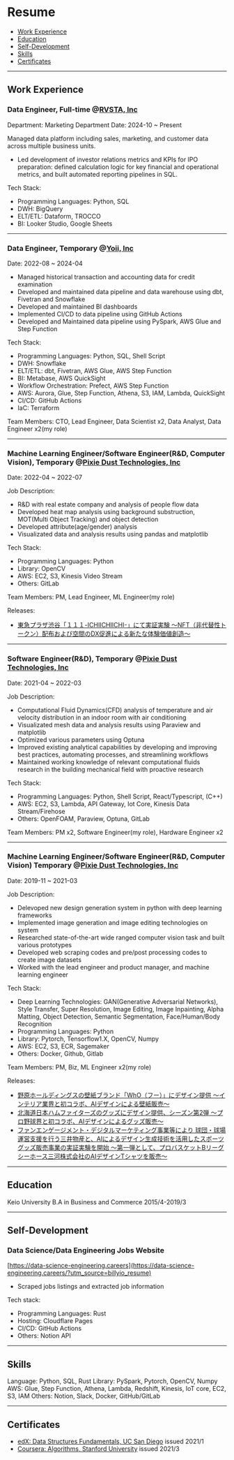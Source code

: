 # Resume
- [Work Experience](#work-experience)
- [Education](#education)
- [Self-Development](#self-development)
- [Skills](#skills)
- [Certificates](#certificates)

--- 
## Work Experience
### Data Engineer, Full-time @[RVSTA, Inc](https://www.rvsta.co.jp/)
Department: Marketing Department
Date: 2024-10 ~ Present

Managed data platform including sales, marketing, and customer data across multiple business units.

- Led development of investor relations metrics and KPIs for IPO preparation: defined calculation logic for key financial and operational metrics, and built automated reporting pipelines in SQL.
<!-- - Implemented reverse ETL pipeline using TROCCO to sync customer segments from BigQuery to Salesforce, enabling personalized email marketing campaigns that increased conversion rate by XX% -->

Tech Stack:
- Programming Languages: Python, SQL
- DWH: BigQuery
- ELT/ETL: Dataform, TROCCO
- BI: Looker Studio, Google Sheets

--- 

### Data Engineer, Temporary @[Yoii, Inc](https://yoii.jp/)
Date: 2022-08 ~ 2024-04

- Managed historical transaction and accounting data for credit examination
- Developed and maintained data pipeline and data warehouse using dbt, Fivetran and Snowflake
- Developed and maintained BI dashboards
- Implemented CI/CD to data pipeline using GitHub Actions
- Developed and Maintained data pipeline using PySpark, AWS Glue and Step Function

Tech Stack:
- Programming Languages: Python, SQL, Shell Script
- DWH: Snowflake
- ELT/ETL: dbt, Fivetran, AWS Glue, AWS Step Function
- BI: Metabase, AWS QuickSight
- Workflow Orchestration: Prefect, AWS Step Function
- AWS: Aurora, Glue, Step Function, Athena, S3, IAM, Lambda, QuickSight
- CI/CD: GitHub Actions
- IaC: Terraform

Team Members: CTO, Lead Engineer, Data Scientist x2, Data Analyst, Data Engineer x2(my role)

---

### Machine Learning Engineer/Software Engineer(R&D, Computer Vision), Temporary @[Pixie Dust Technologies, Inc](https://pixiedusttech.com/)

Date: 2022-04 ~ 2022-07

Job Description:
- R&D with real estate company and analysis of people flow data
- Developed heat map analysis using background substruction, MOT(Multi Object Tracking) and object detection
- Developed attribute(age/gender) analysis
- Visualizated data and analysis results using pandas and matplotlib

Tech Stack:
- Programming Languages: Python
- Library: OpenCV
- AWS: EC2, S3, Kinesis Video Stream
- Others: GitLab

Team Members: PM, Lead Engineer, ML Engineer(my role)

Releases:
- [東急プラザ渋谷「１１１-ICHIICHIICHI-」にて実証実験
～NFT（非代替性トークン）配布および空間のDX促進による新たな体験価値創造～](https://pixiedusttech.com/news_20220311/)

---

### Software Engineer(R&D), Temporary @[Pixie Dust Technologies, Inc](https://pixiedusttech.com/)

Date: 2021-04 ~ 2022-03

Job Description:
- Computational Fluid Dynamics(CFD) analysis of temperature and air velocity distribution in an indoor room with air conditioning
- Visualizated mesh data and analysis results using Paraview and matplotlib
- Optimized various parameters using Optuna
- Improved existing analytical capabilities by developing and improving best practices, automating processes, and streamlining workflows
- Maintained working knowledge of relevant computational fluids research in the building mechanical field with proactive research

Tech Stack: 
- Programming Languages: Python, Shell Script, React/Typescript, (C++)
- AWS: EC2, S3, Lambda, API Gateway, Iot Core, Kinesis Data Stream/Firehose
- Others: OpenFOAM, Paraview, Optuna, GitLab

Team Members:
PM x2, Software Engineer(my role), Hardware Engineer x2

---


### Machine Learning Engineer/Software Engineer(R&D, Computer Vision) Temporary @[Pixie Dust Technologies, Inc](https://pixiedusttech.com/)

Date: 2019-11 ~ 2021-03

Job Description:
- Delevoped new design generation system in python with deep learning frameworks
- Implemented image generation and image editing technologies on system
- Researched state-of-the-art wide ranged computer vision task and built various prototypes
- Developed web scraping codes and pre/post processing codes to create image datasets
- Worked with the lead engineer and product manager, and machine learning engineer

Tech Stack: 
- Deep Learning Technologies: GAN(Generative Adversarial Networks), Style Transfer, Super Resolution, Image Editing, Image Inpainting, Alpha Matting, Object Detection, Semantic Segmentation, Face/Human/Body Recognition
- Programming Languages: Python
- Library: Pytorch, Tensorflow1.X, OpenCV, Numpy
- AWS: EC2, S3, ECR, Sagemaker
- Others: Docker, Github, Gitlab

Team Members: PM, Biz, ML Engineer x2(my role)

Releases:
- [野原ホールディングスの壁紙ブランド「WhO（フー）」にデザイン提供
～インテリア業界と初コラボ、AIデザインによる壁紙販売～](https://pixiedusttech.com/news/news_20210715/)
- [北海道日本ハムファイターズのグッズにデザイン提供、シーズン第2弾
～プロ野球界と初コラボ、AIデザインによるグッズ販売～](https://pixiedusttech.com/news/news_20210712/)
- [ファンエンゲージメント・デジタルマーケティング事業等により 球団・球場運営支援を行う三井物産と、AIによるデザイン生成技術を活用したスポーツグッズ販売事業の実証実験を開始
～第一弾として、プロバスケットBリーグ シーホース三河株式会社のAIデザインTシャツを販売～](https://pixiedusttech.com/news_20201016/)

---

## Education
Keio University B.A in Business and Commerce 2015/4-2019/3 

---

## Self-Development
### Data Science/Data Engineering Jobs Website
[https://data-science-engineering.careers](https://data-science-engineering.careers/?utm_source=billyio_resume)

- Scraped jobs listings and extracted job information

Tech stack:
- Programming Languages: Rust
- Hosting: Cloudflare Pages
- CI/CD: GitHub Actions
- Others: Notion API

---

## Skills
Language: Python, SQL, Rust
Library: PySpark, Pytorch, OpenCV, Numpy
AWS: Glue, Step Function, Athena, Lambda, Redshift, Kinesis, IoT core, EC2, S3, IAM
Others: Notion, Slack, Docker, GitHub/GitLab

---

## Certificates
- [edX: Data Structures Fundamentals, UC San Diego](https://courses.edx.org/certificates/4faabb2a5b2f4171b30789c502270f1a) issued 2021/1
- [Coursera: Algorithms, Stanford University](https://coursera.org/share/11489a11d46cacb2a294cf3d5c991cf6) issued 2021/3